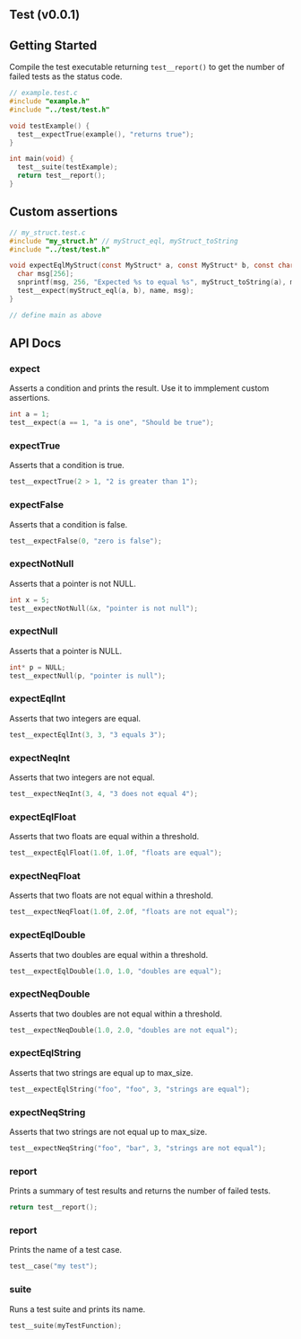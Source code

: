 Test (v0.0.1)
---

## Getting Started

Compile the test executable returning `test__report()` to get the number of
failed tests as the status code.

```c
// example.test.c
#include "example.h"
#include "../test/test.h"

void testExample() {
  test__expectTrue(example(), "returns true");
}

int main(void) {
  test__suite(testExample);
  return test__report();
}
```

## Custom assertions

```c
// my_struct.test.c
#include "my_struct.h" // myStruct_eql, myStruct_toString
#include "../test/test.h"

void expectEqlMyStruct(const MyStruct* a, const MyStruct* b, const char* name) {
  char msg[256];
  snprintf(msg, 256, "Expected %s to equal %s", myStruct_toString(a), myStruct_toString(b));
  test__expect(myStruct_eql(a, b), name, msg);
}

// define main as above
```

## API Docs

### expect

Asserts a condition and prints the result. Use it to immplement custom assertions.

```c
int a = 1;
test__expect(a == 1, "a is one", "Should be true");
```


### expectTrue

Asserts that a condition is true.

```c
test__expectTrue(2 > 1, "2 is greater than 1");
```


### expectFalse

Asserts that a condition is false.

```c
test__expectFalse(0, "zero is false");
```


### expectNotNull

Asserts that a pointer is not NULL.

```c
int x = 5;
test__expectNotNull(&x, "pointer is not null");
```


### expectNull

Asserts that a pointer is NULL.

```c
int* p = NULL;
test__expectNull(p, "pointer is null");
```


### expectEqlInt

Asserts that two integers are equal.

```c
test__expectEqlInt(3, 3, "3 equals 3");
```


### expectNeqInt

Asserts that two integers are not equal.

```c
test__expectNeqInt(3, 4, "3 does not equal 4");
```


### expectEqlFloat

Asserts that two floats are equal within a threshold.

```c
test__expectEqlFloat(1.0f, 1.0f, "floats are equal");
```


### expectNeqFloat

Asserts that two floats are not equal within a threshold.

```c
test__expectNeqFloat(1.0f, 2.0f, "floats are not equal");
```


### expectEqlDouble

Asserts that two doubles are equal within a threshold.

```c
test__expectEqlDouble(1.0, 1.0, "doubles are equal");
```


### expectNeqDouble

Asserts that two doubles are not equal within a threshold.

```c
test__expectNeqDouble(1.0, 2.0, "doubles are not equal");
```


### expectEqlString

Asserts that two strings are equal up to max_size.

```c
test__expectEqlString("foo", "foo", 3, "strings are equal");
```


### expectNeqString

Asserts that two strings are not equal up to max_size.

```c
test__expectNeqString("foo", "bar", 3, "strings are not equal");
```


### report

Prints a summary of test results and returns the number of failed tests.

```c
return test__report();
```


### report

Prints the name of a test case.

```c
test__case("my test");
```


### suite

Runs a test suite and prints its name.

```c
test__suite(myTestFunction);
```


